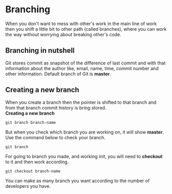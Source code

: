 # Branching
When you don't want to mess with other's work in the main line of work then you shift a little bit to other path (called branches), where you can work the way without worrying about breaking other's code.

## Branching in nutshell
Git stores commit as snapshot of the difference of last commit and with that information about the author like, email, name, time, commit number and other information. Default branch of Git is **master**.

## Creating a new branch
When you create a branch then the pointer is shifted to that branch and from that branch commit history is bring stored.<br>
**Creating a new branch**<br>
```
git branch branch-name
```
But when you check which branch you are working on, it will show **master**. Use the command below to check your branch.
```
git branch 
```
For going to branch you made, and working init, you will need to **checkout** to it and then work according.
```
git checkout branch-name
```
You can make as many branch you want according to the number of developers you have.
